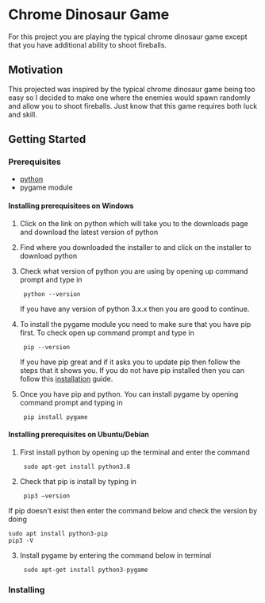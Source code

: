 # Chrome Dinosaur Game

For this project you are playing the typical chrome dinosaur game except that you have additional ability to shoot fireballs.

## Motivation

This projected was inspired by the typical chrome dinosaur game being too easy so I decided to make one where the enemies would spawn randomly and allow you to shoot fireballs. Just know that this game requires both luck and skill.

## Getting Started

### Prerequisites

- [python](https://www.python.org/downloads/)
- pygame module

#### Installing prerequisitees on Windows
1. Click on the link on python which will take you to the downloads page and download the latest version of python
2. Find where you downloaded the installer to and click on the installer to download python
3. Check what version of python you are using by opening up command prompt and type in

        python --version

    If you have any version of python 3.x.x then you are good to continue.

4. To install the pygame module you need to make sure that you have pip first. To check open up command prompt and type in

        pip --version

    If you have pip great and if it asks you to update pip then follow the steps that it shows you. If you do not have pip installed then you can follow this [installation](https://www.liquidweb.com/kb/install-pip-windows/) guide.

5. Once you have pip and python. You can install pygame by opening command prompt and typing in

        pip install pygame

#### Installing prerequisites on Ubuntu/Debian
1. First install python by opening up the terminal and enter the command

        sudo apt-get install python3.8

2. Check that pip is install by typing in

        pip3 –version

If pip doesn't exist then enter the command below and check the version by doing

    sudo apt install python3-pip
    pip3 -V

3. Install pygame by entering the command below in terminal

        sudo apt-get install python3-pygame

### Installing